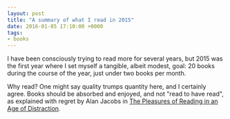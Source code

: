 ```yaml
---
layout: post
title: "A summary of what I read in 2015"
date: 2016-01-05 17:10:00 +0000
tags:
- books
---
```


I have been consciously trying to read more for several years, but 2015 was
the first year where I set myself a tangible, albeit modest, goal: 20 books
during the course of the year, just under two books per month. 

Why read? One might say quality trumps quantity here, and I certainly agree.
Books should be absorbed and enjoyed, and not "read to have read", as
explained with regret by Alan Jacobs in [The Pleasures of Reading in an Age of
Distraction](https://www.goodreads.com/book/show/9859899-the-pleasures-of-reading-in-an-age-of-distraction).
